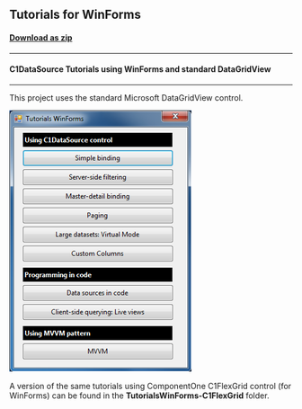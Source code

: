 ## Tutorials for WinForms
#### [Download as zip](https://minhaskamal.github.io/DownGit/#/home?url=https://github.com/GrapeCity/ComponentOne-WinForms-Samples/tree/master/NetFramework\DataSource\CS\TutorialsWinForms)
____
#### C1DataSource Tutorials using WinForms and standard DataGridView
____
This project uses the standard Microsoft DataGridView control.

![screenshot](screenshot.png)

A version of the same tutorials using ComponentOne C1FlexGrid control (for WinForms) can be found in the **TutorialsWinForms-C1FlexGrid** folder.
